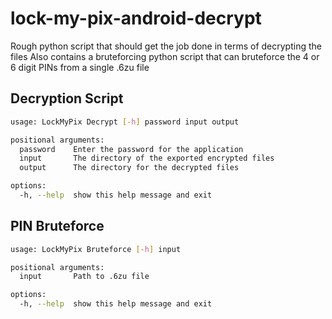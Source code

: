 # lock-my-pix-android-decrypt

Rough python script that should get the job done in terms of decrypting the files
Also contains a bruteforcing python script that can bruteforce the 4 or 6 digit PINs from a single .6zu file

## Decryption Script

```bash
usage: LockMyPix Decrypt [-h] password input output

positional arguments:
  password    Enter the password for the application
  input       The directory of the exported encrypted files
  output      The directory for the decrypted files

options:
  -h, --help  show this help message and exit
```

## PIN Bruteforce

```bash
usage: LockMyPix Bruteforce [-h] input

positional arguments:
  input       Path to .6zu file

options:
  -h, --help  show this help message and exit
```


